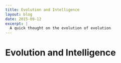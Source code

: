 ```yaml
---
title: Evolution and Intelligence
layout: blog
date: 2015-09-12
excerpt: |
  A quick thought on the evolution of evolution
---
```



# Evolution and Intelligence



